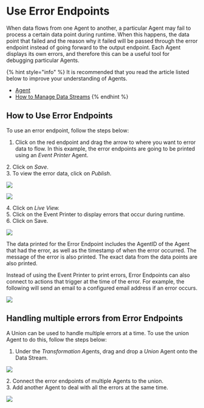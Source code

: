# Use Error Endpoints

When data flows from one Agent to another, a particular Agent may fail to process a certain data point during runtime. When this happens, the data point that failed and the reason why it failed will be passed through the error endpoint instead of going forward to the output endpoint. Each Agent displays its own errors, and therefore this can be a useful tool for debugging particular Agents.

{% hint style="info" %}
It is recommended that you read the article listed below to improve your understanding of Agents.

* [Agent](../../concepts/agent/)
* [How to Manage Data Streams](manage-data-streams.md)
{% endhint %}

## How to Use Error Endpoints

To use an error endpoint, follow the steps below:

1. Click on the red endpoint and drag the arrow to where you want to error data to flow. In this example, the error endpoints are going to be printed using an _Event Printer_ Agent.

&#x20;   2\. Click on _Save_.\
&#x20;   3\. To view the error data, click on _Publish_.

![](../../.gitbook/assets/ER_1.png)

![](../../.gitbook/assets/ER_2.png)

&#x20;   4\. Click on _Live View._\
&#x20;   &#x35;_._ Click on the Event Printer to display errors that occur during runtime.\
&#x20;   6\. Click on Save.

![](../../.gitbook/assets/ER_3.png)

The data printed for the Error Endpoint includes the AgentID of the Agent that had the error, as well as the timestamp of when the error occurred. The message of the error is also printed. The exact data from the data points are also printed.

Instead of using the Event Printer to print errors, Error Endpoints can also connect to actions that trigger at the time of the error. For example, the following will send an email to a configured email address if an error occurs.&#x20;

![](../../.gitbook/assets/ER_4.png)

## Handling multiple errors from Error Endpoints

A Union can be used to handle multiple errors at a time. To use the union Agent to do this, follow the steps below:

1. Under the _Transformation &#x41;_&#x67;ents, drag and drop a _Union_ Agent onto the Data Stream.

![](../../.gitbook/assets/ER_5.png)

&#x20;   2\. Connect the error endpoints of multiple Agents to the union.\
&#x20;   3\. Add another Agent to deal with all the errors at the same time.

![](../../.gitbook/assets/ER_6.png)
